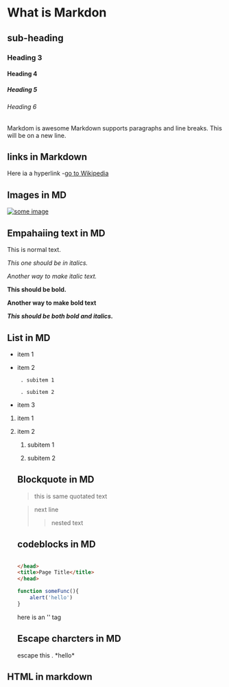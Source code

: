 # What is Markdon
## sub-heading
### Heading 3
#### Heading 4
##### Heading 5
###### Heading 6
Markdom is awesome 
Markdown supports paragraphs and  line breaks.
This will be on a new line.
## links in Markdown
Here ia a hyperlink -[go to Wikipedia](https://en.wikipedia.org/wiki/Markdown)
## Images in MD
[![some image](http://codingreflection.com/uploads-optimized/2021/03/writing-post-vscode-markdown-1.webp)](http://codingrefelection.com)
## Empahaiing text in MD
This is normal text.

*This one should be in italics.*

_Another way to make italic text._


**This should be bold.**

__Another way to make bold text__

_**This should be both bold and italics.**_

## List in MD

- item 1

- item 2

       . subitem 1

       . subitem 2    

- item 3

1. item 1

2. item 2

     1. subitem 1
     
     2. subitem 2

     ## Blockquote in MD
     
     > this is same quotated text

     >
     > next line
     >
     >> nested text

     ## codeblocks in MD

    ~~~html

    </head>
    <title>Page Title</title>
    </head>
    ~~~

    ~~~javascript
    function someFunc(){
        alert('hello')
    }
    ~~~

    here is an '<img>' tag

    ## Escape charcters in MD

    escape this . \*hello\*

## HTML in markdown




